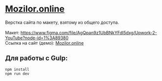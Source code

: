 [<h1>Mozilor.online</h1>](http://localhost:3000/)

Верстка сайта по макету, взятому из общего доступа.   <br><br>
Макет: https://www.figma.com/file/AgQpan9z1UbBNkYFdl5dxg/Upwork-2-YouTube?node-id=1%3A89380  <br>
Ссылка на сайт (демо): [Mozilor.online](http://localhost:3000/)

<h2>Для работы с Gulp:</h2>

    npm install
    npm run dev
